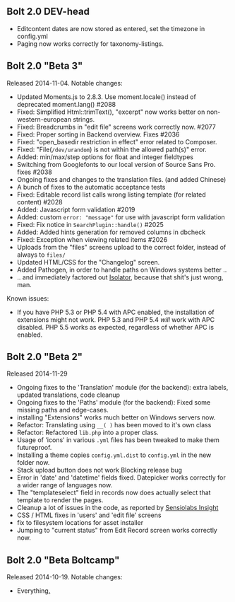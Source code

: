 Bolt 2.0 DEV-head
-----------------

- Editcontent dates are now stored as entered, set the timezone in config.yml
- Paging now works correctly for taxonomy-listings.

Bolt 2.0 "Beta 3" 
-----------------

Released 2014-11-04. Notable changes: 

- Updated Moments.js to 2.8.3. Use moment.locale() instead of deprecated moment.lang() #2088
- Fixed: Simplified Html::trimText(), "excerpt" now works better on non-western-european strings. 
- Fixed: Breadcrumbs in "edit file" screens work correctly now. #2077
- Fixed: Proper sorting in Backend overview. Fixes #2036
- Fixed: "open_basedir restriction in effect" error related to Composer.
- Fixed: "File(`/dev/urandom`) is not within the allowed path(s)" error. 
- Added: min/max/step options for float and integer fieldtypes
- Switching from Googlefonts to our local version of Source Sans Pro. fixes #2038
- Ongoing fixes and changes to the translation files. (and added Chinese)
- A bunch of fixes to the automatic acceptance tests
- Fixed: Editable record list calls wrong listing template (for related content) #2028
- Added: Javascript form validation #2019
- Added: custom `error: "message"` for use with javascript form validation
- Fixed: Fix notice in `SearchPlugin::handle()` #2025
- Added: Added hints generation for removed columns in dbcheck 
- Fixed: Exception when viewing related items #2026
- Uploads from the "files" screens upload to the correct folder, instead of always to `files/`
- Updated HTML/CSS for the "Changelog" screen.
- Added Pathogen, in order to handle paths on Windows systems better ..
- .. and immediately factored out [Isolator](https://github.com/IcecaveStudios/isolator), because that shit's just wrong, man. 

Known issues: 

- If you have PHP 5.3 or PHP 5.4 with APC enabled, the installation of extensions might not work. PHP 5.3 and PHP 5.4 _will_ work with APC disabled. PHP 5.5 works as expected, regardless of whether APC is enabled. 

Bolt 2.0 "Beta 2" 
-----------------

Released 2014-11-29

- Ongoing fixes to the 'Translation' module (for the backend): extra labels, updated translations, code cleanup
- Ongoing fixes to the 'Paths' module (for the backend): Fixed some missing paths and edge-cases.
- installing "Extensions" works much better on Windows servers now.
- Refactor: Translating using `__( )` has been moved to it's own class
- Refactor: Refactored `lib.php` into a proper class.
- Usage of 'icons' in various `.yml` files has been tweaked to make them futureproof. 
- Installing a theme copies `config.yml.dist` to `config.yml` in the new folder now.
- Stack upload button does not work  Blocking release bug
- Error in 'date' and 'datetime' fields fixed. Datepicker works correctly for a wider range of languages now.
- The "templateselect" field in records now does actually select that template to render the pages. 
- Cleanup a lot of issues in the code, as reported by [Sensiolabs Insight](https://insight.sensiolabs.com/projects/4d1713e3-be44-4c2e-ad92-35f65eee6bd5)
- CSS / HTML fixes in 'users' and 'edit file' screens
- fix to filesystem locations for asset installer  
- Jumping to "current status" from Edit Record screen works correctly now.

Bolt 2.0 "Beta Boltcamp" 
------------------------

Released 2014-10-19. Notable changes: 

- Everything[.](http://sandvoxxcheap.com/wp-content/uploads/2014/07/ZPWb7iM.gif) 
